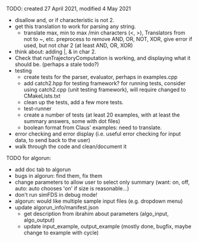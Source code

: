 TODO: created 27 April 2021, modified 4 May 2021    

 * disallow and, or if characteristic is not 2.
 * get this translation to work for parsing any string.
    * translate max, min to max /min characters (<, >), Translators from not to ~, etc.
      preprocess to remove AND, OR, NOT, XOR, give error if used, but not char 2 (at least AND, OR, XOR)
 * think about: adding |, & in char 2.
 * Check that runTrajectoryComputation is working, and displaying what it should be. (perhaps a stale todo?)
 * testing
    * create tests for the parser, evaluator, perhaps in examples.cpp
    * add catch2.hpp for testing framework?
        for running tests, consider using catch2.cpp (unit testing framework), will require changed to CMakeLists.txt
    * clean up the tests, add a few more tests.
    * test-runner
    * create a number of tests (at least 20 examples, with at least the summary answers, some with dot files)
    * boolean format from Claus' examples: need to translate.
 * error checking and error display (i.e. useful error checking for input data, to send back to the user)
 * walk through the code and clean/document it
    
TODO for algorun:
  * add doc tab to algorun
  * bugs in algorun: find them, fix them
  * change parameters to allow user to select only summary
      (want: on, off, auto: auto chooses 'on' if size is reasonable...)
  * don't run simFDS in debug mode!
  * algorun: would like multiple sample input files (e.g. dropdown menu)
  * update algorun_info/manifest.json
    * get description from ibrahim about parameters (algo_input, algo_output)
    * update input_example, output_example (mostly done, bugfix, maybe change to example with cycle)

